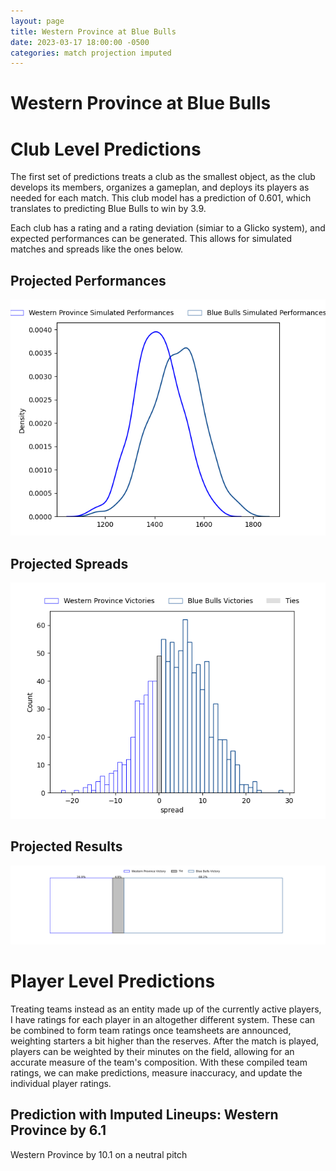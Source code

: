 ```yaml
---  
layout: page  
title: Western Province at Blue Bulls  
date: 2023-03-17 18:00:00 -0500  
categories: match projection imputed  
---
```

# Western Province at Blue Bulls

# Club Level Predictions


The first set of predictions treats a club as the smallest object, as the club develops its members, organizes a gameplan, and deploys its players as needed for each match. This club model has a prediction of 0.601, which translates to predicting Blue Bulls to win by 3.9.

Each club has a rating and a rating deviation (simiar to a Glicko system), and expected performances can be generated. This allows for simulated matches and spreads like the ones below.
## Projected Performances


![Projected Performances](plots/performances_2023-03-17-BlueBulls-WesternProvince.png)
## Projected Spreads


![Projected Spreads](plots/spreads_2023-03-17-BlueBulls-WesternProvince.png)
## Projected Results


![Projected Results](plots/resultbar_2023-03-17-BlueBulls-WesternProvince.png)
# Player Level Predictions


Treating teams instead as an entity made up of the currently active players, I have ratings for each player in an altogether different system. These can be combined to form team ratings once teamsheets are announced, weighting starters a bit higher than the reserves. After the match is played, players can be weighted by their minutes on the field, allowing for an accurate measure of the team's composition. With these compiled team ratings, we can make predictions, measure inaccuracy, and update the individual player ratings.
## Prediction with Imputed Lineups: Western Province by 6.1


Western Province by 10.1 on a neutral pitch

